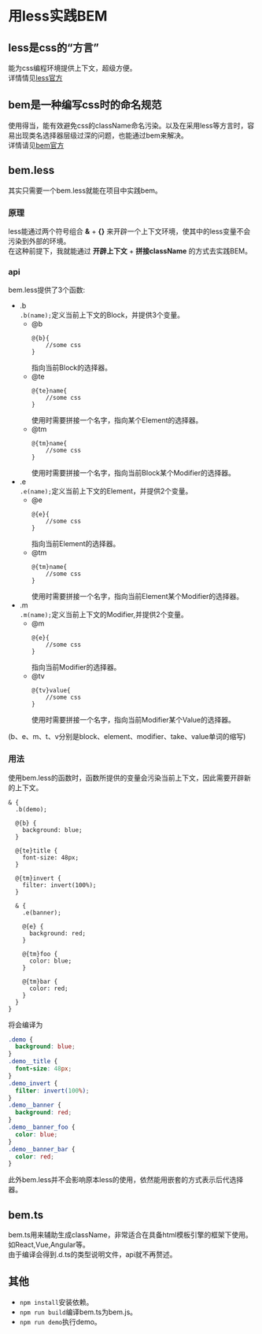 # 用less实践BEM

## less是css的“方言”
能为css编程环境提供上下文，超级方便。  
详情情见[less官方](http://lesscss.org/)

## bem是一种编写css时的命名规范
使用得当，能有效避免css的className命名污染。以及在采用less等方言时，容易出现类名选择器层级过深的问题，也能通过bem来解决。  
详情请见[bem官方](https://bem.info)

## bem.less
其实只需要一个bem.less就能在项目中实践bem。  

### 原理
less能通过两个符号组合 **\&** + **\{\}** 来开辟一个上下文环境，使其中的less变量不会污染到外部的环境。  
在这种前提下，我就能通过 **开辟上下文** + **拼接className** 的方式去实践BEM。

### api
bem.less提供了3个函数:
- .b  
    ```.b(name);```定义当前上下文的Block，并提供3个变量。
  - @b  
    ``` less
    @{b}{
        //some css
    }
    ```
    指向当前Block的选择器。
  - @te  
    ``` less
    @{te}name{
        //some css
    }
    ```
    使用时需要拼接一个名字，指向某个Element的选择器。
  - @tm  
    ``` less
    @{tm}name{
        //some css
    }
    ```
    使用时需要拼接一个名字，指向当前Block某个Modifier的选择器。
- .e  
    ```.e(name);```定义当前上下文的Element，并提供2个变量。
  - @e  
    ``` less
    @{e}{
        //some css
    }
    ```
    指向当前Element的选择器。
  - @tm  
    ``` less
    @{tm}name{
        //some css
    }
    ```
    使用时需要拼接一个名字，指向当前Element某个Modifier的选择器。
- .m  
    ```.m(name);```定义当前上下文的Modifier,并提供2个变量。
  - @m  
    ``` less
    @{e}{
        //some css
    }
    ```
    指向当前Modifier的选择器。
  - @tv
    ``` less
    @{tv}value{
        //some css
    }
    ```
    使用时需要拼接一个名字，指向当前Modifier某个Value的选择器。  

(b、e、m、t、v分别是block、element、modifier、take、value单词的缩写)

### 用法
使用bem.less的函数时，函数所提供的变量会污染当前上下文，因此需要开辟新的上下文。
``` less
& {
  .b(demo);

  @{b} {
    background: blue;
  }

  @{te}title {
    font-size: 48px;
  }

  @{tm}invert {
    filter: invert(100%);
  }

  & {
    .e(banner);

    @{e} {
      background: red;
    }

    @{tm}foo {
      color: blue;
    }

    @{tm}bar {
      color: red;
    }
  }
}
```
将会编译为
``` css
.demo {
  background: blue;
}
.demo__title {
  font-size: 48px;
}
.demo_invert {
  filter: invert(100%);
}
.demo__banner {
  background: red;
}
.demo__banner_foo {
  color: blue;
}
.demo__banner_bar {
  color: red;
}
```
此外bem.less并不会影响原本less的使用，依然能用嵌套的方式表示后代选择器。

## bem.ts
bem.ts用来辅助生成className，非常适合在具备html模板引擎的框架下使用。如React,Vue,Angular等。  
由于编译会得到.d.ts的类型说明文件，api就不再赘述。

## 其他
- ```npm install```安装依赖。  
- ```npm run build```编译bem.ts为bem.js。  
- ```npm run demo```执行demo。
